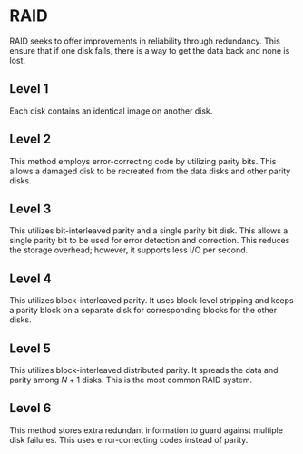 # RAID
RAID seeks to offer improvements in reliability through redundancy. This ensure that if one disk fails, there is a way to get the data back and none is lost.
## Level 1
Each disk contains an identical image on another disk.
## Level 2
This method employs error-correcting code by utilizing parity bits. This allows a damaged disk to be recreated from the data disks and other parity disks.
## Level 3
This utilizes bit-interleaved parity and a single parity bit disk. This allows a single parity bit to be used for error detection and correction. This reduces the storage overhead; however, it supports less I/O per second.
## Level 4
This utilizes block-interleaved parity. It uses block-level stripping and keeps a parity block on a separate disk for corresponding blocks for the other disks.
## Level 5
This utilizes block-interleaved distributed parity. It spreads the data and parity among $N+1$ disks. This is the most common RAID system.
## Level 6
This method stores extra redundant information to guard against multiple disk failures. This uses error-correcting codes instead of parity.